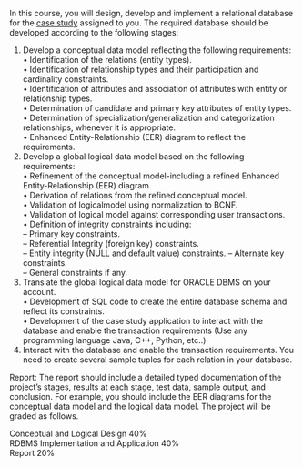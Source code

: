 In this course, you will design, develop and implement a relational database for the [case study](refill.pdf) assigned to you. The required database should be developed according to the following stages:
1. Develop a conceptual data model reflecting the following requirements:   
• Identification of the relations (entity types).  
• Identification of relationship types and their participation and cardinality constraints.  
• Identification of attributes and association of attributes with entity or relationship types.  
• Determination of candidate and primary key attributes of entity types.  
• Determination of specialization/generalization and categorization relationships, whenever it is appropriate.  
• Enhanced Entity-Relationship (EER) diagram to reflect the requirements.  
2. Develop a global logical data model based on the following requirements:  
• Refinement of the conceptual model-including a refined Enhanced Entity-Relationship (EER) diagram.  
• Derivation of relations from the refined conceptual model.  
• Validation of logicalmodel using normalization to BCNF.  
• Validation of logical model against corresponding user transactions.  
• Definition of integrity constraints including:  
– Primary key constraints.  
– Referential Integrity (foreign key) constraints.  
– Entity integrity (NULL and default value) constraints. – Alternate key constraints.  
– General constraints if any.   
3. Translate the global logical data model for ORACLE DBMS on your account.  
• Development of SQL code to create the entire database schema and reflect its constraints.  
• Development of the case study application to interact with the database and enable the transaction requirements (Use any programming language Java, C++, Python, etc..)  
4. Interact with the database and enable the transaction requirements. You need to create several sample tuples for each relation in your database.  

Report: The report should include a detailed typed documentation of the project’s stages, results at each stage, test data, sample output, and conclusion. For example, you should include the EER diagrams for the conceptual data model and the logical data model.
The project will be graded as follows.

Conceptual and Logical Design 40%  
RDBMS Implementation and Application 40%  
Report 20%
